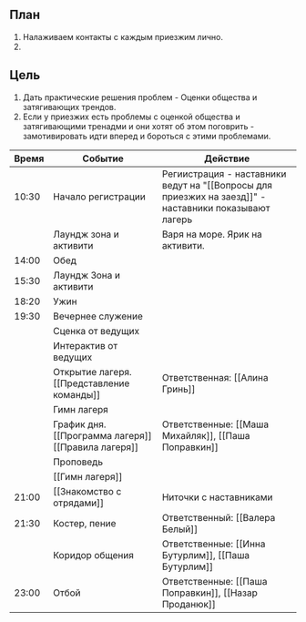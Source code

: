 ## План
      
1. Налаживаем контакты с каждым приезжим лично. 
2. 

## Цель
1. Дать практические решения проблем - Оценки общества и затягивающих трендов.
2. Если у приезжих есть проблемы с оценкой общества и затягивающими тренадми и они хотят об этом поговрить - замотивировать идти вперед и бороться с этими проблемами.



| Время | Событие                                             | Действие                                                                                              |
| ----- | --------------------------------------------------- | ----------------------------------------------------------------------------------------------------- |
| 10:30 | Начало регистрации                                  | Региистрация - наставники ведут на "[[Вопросы для приезжих на заезд]]" - наставники показывают лагерь |
|       | Лаундж зона и активити                              | Варя на море. Ярик на активити.                                                                       |
| 14:00 | Обед                                                |                                                                                                       |
| 15:30 | Лаундж Зона и активити                              |                                                                                                       |
| 18:20 | Ужин                                                |                                                                                                       |
| 19:30 | Вечернее служение                                   |                                                                                                       |
|       | Сценка от ведущих                                   |                                                                                                       |
|       | Интерактив от ведущих                               |                                                                                                       |
|       | Открытие лагеря. [[Представление команды]]          | Ответственная: [[Алина Гринь]]                                                                                                      |
|       | Гимн лагеря                                         |                                                                                                       |
|       | График дня. [[Программа лагеря]] [[Правила лагеря]] | Ответственные: [[Маша Михайляк]], [[Паша Поправкин]]                                                                                                      |
|       | Проповедь                                           |                                                                                                       |
|       | [[Гимн лагеря]]                                     |                                                                                                       |
| 21:00 | [[Знакомство с отрядами]]                           | Ниточки с наставниками                                                                                               | 
| 21:30 | Костер, пение                                       | Ответственный: [[Валера Белый]]                                                                                                      |
|       | Коридор общения                                     | Ответственные: [[Инна Бутурлим]], [[Паша Бутурлим]]                                                                                                      |
| 23:00 | Отбой                                               | Ответственные: [[Паша Поправкин]], [[Назар Проданюк]]                                                                                                      |
